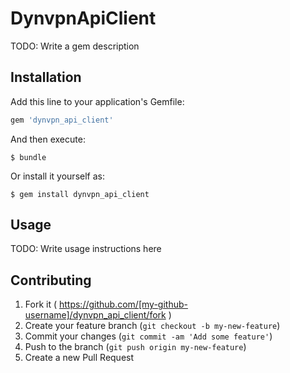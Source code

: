# DynvpnApiClient

TODO: Write a gem description

## Installation

Add this line to your application's Gemfile:

```ruby
gem 'dynvpn_api_client'
```

And then execute:

    $ bundle

Or install it yourself as:

    $ gem install dynvpn_api_client

## Usage

TODO: Write usage instructions here

## Contributing

1. Fork it ( https://github.com/[my-github-username]/dynvpn_api_client/fork )
2. Create your feature branch (`git checkout -b my-new-feature`)
3. Commit your changes (`git commit -am 'Add some feature'`)
4. Push to the branch (`git push origin my-new-feature`)
5. Create a new Pull Request
